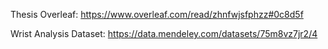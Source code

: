 Thesis Overleaf: https://www.overleaf.com/read/zhnfwjsfphzz#0c8d5f

Wrist Analysis Dataset: https://data.mendeley.com/datasets/75m8vz7jr2/4
